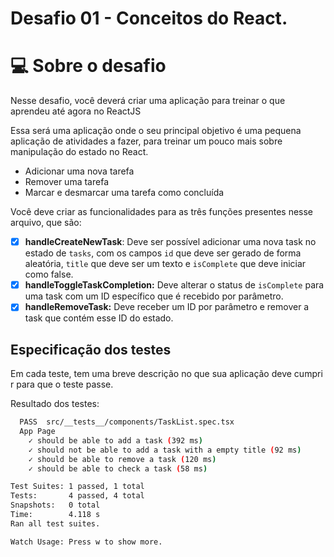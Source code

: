# Desafio 01 - Conceitos do React.

# 💻 Sobre o desafio

Nesse desafio, você deverá criar uma aplicação para treinar o que aprendeu até agora no ReactJS

Essa será uma aplicação onde o seu principal objetivo é uma pequena aplicação de atividades a fazer, para treinar um pouco mais sobre manipulação do estado no React.

- Adicionar uma nova tarefa
- Remover uma tarefa
- Marcar e desmarcar uma tarefa como concluída

Você deve criar as funcionalidades para as três funções presentes nesse arquivo, que são:

- [x] **handleCreateNewTask**: Deve ser possível adicionar uma nova task no estado de `tasks`, com os campos `id` que deve ser gerado de forma aleatória, `title` que deve ser um texto e `isComplete` que deve iniciar como false.
- [x] **handleToggleTaskCompletion:** Deve alterar o status de `isComplete` para uma task com um ID específico que é recebido por parâmetro.
- [x] **handleRemoveTask:** Deve receber um ID por parâmetro e remover a task que contém esse ID do estado.

## Especificação dos testes

Em cada teste, tem uma breve descrição no que sua aplicação deve cumprir para que o teste passe.

Resultado dos testes:

```bash
  PASS  src/__tests__/components/TaskList.spec.tsx
  App Page
    ✓ should be able to add a task (392 ms)
    ✓ should not be able to add a task with a empty title (92 ms)
    ✓ should be able to remove a task (120 ms)
    ✓ should be able to check a task (58 ms)

Test Suites: 1 passed, 1 total
Tests:       4 passed, 4 total
Snapshots:   0 total
Time:        4.118 s
Ran all test suites.

Watch Usage: Press w to show more.
```
